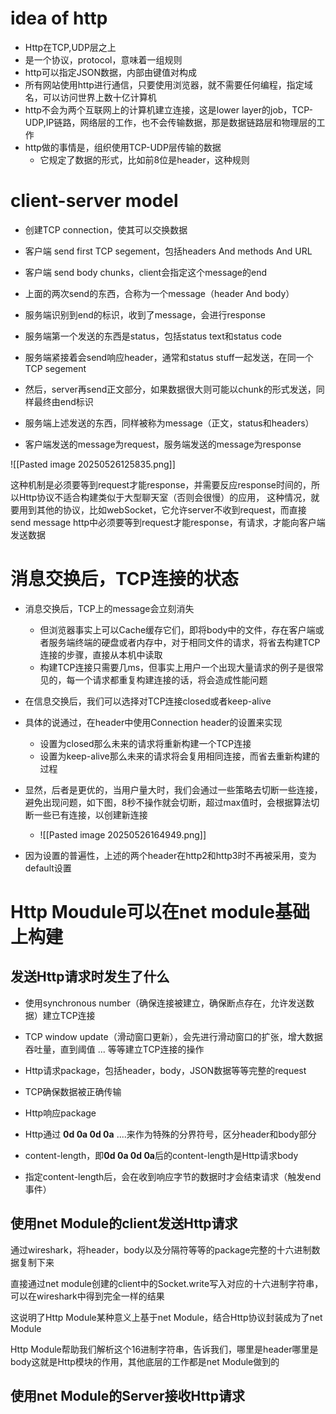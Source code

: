 # idea of http

- Http在TCP,UDP层之上
- 是一个协议，protocol，意味着一组规则
- http可以指定JSON数据，内部由键值对构成
- 所有网站使用http进行通信，只要使用浏览器，就不需要任何编程，指定域名，可以访问世界上数十亿计算机
- http不会为两个互联网上的计算机建立连接，这是lower layer的job，TCP-UDP,IP链路，网络层的工作，也不会传输数据，那是数据链路层和物理层的工作
- http做的事情是，组织使用TCP-UDP层传输的数据
	- 它规定了数据的形式，比如前8位是header，这种规则


# client-server model

- 创建TCP connection，使其可以交换数据
- 客户端 send first TCP segement，包括headers And methods And URL
- 客户端 send body chunks，client会指定这个message的end
- 上面的两次send的东西，合称为一个message（header And body）
- 服务端识别到end的标识，收到了message，会进行response
- 服务端第一个发送的东西是status，包括status text和status code
- 服务端紧接着会send响应header，通常和status stuff一起发送，在同一个TCP segement
- 然后，server再send正文部分，如果数据很大则可能以chunk的形式发送，同样最终由end标识
- 服务端上述发送的东西，同样被称为message（正文，status和headers）

- 客户端发送的message为request，服务端发送的message为response

![[Pasted image 20250526125835.png]]

这种机制是必须要等到request才能response，并需要反应response时间的，所以Http协议不适合构建类似于大型聊天室（否则会很慢）的应用，
这种情况，就要用到其他的协议，比如webSocket，它允许server不收到request，而直接send message
http中必须要等到request才能response，有请求，才能向客户端发送数据

# 消息交换后，TCP连接的状态

- 消息交换后，TCP上的message会立刻消失
	- 但浏览器事实上可以Cache缓存它们，即将body中的文件，存在客户端或者服务端终端的硬盘或者内存中，对于相同文件的请求，将省去构建TCP连接的步骤，直接从本机中读取
	- 构建TCP连接只需要几ms，但事实上用户一个出现大量请求的例子是很常见的，每一个请求都重复构建连接的话，将会造成性能问题

- 在信息交换后，我们可以选择对TCP连接closed或者keep-alive
- 具体的说通过，在header中使用Connection header的设置来实现
	- 设置为closed那么未来的请求将重新构建一个TCP连接
	- 设置为keep-alive那么未来的请求将会复用相同连接，而省去重新构建的过程
- 显然，后者是更优的，当用户量大时，我们会通过一些策略去切断一些连接，避免出现问题，如下图，8秒不操作就会切断，超过max值时，会根据算法切断一些已有连接，以创建新连接
	- ![[Pasted image 20250526164949.png]]

- 因为设置的普遍性，上述的两个header在http2和http3时不再被采用，变为default设置


# Http Moudule可以在net module基础上构建

## 发送Http请求时发生了什么

- 使用synchronous number（确保连接被建立，确保断点存在，允许发送数据）建立TCP连接
- TCP window update（滑动窗口更新），会先进行滑动窗口的扩张，增大数据吞吐量，直到阈值
...
等等建立TCP连接的操作

- Http请求package，包括header，body，JSON数据等等完整的request
- TCP确保数据被正确传输
- Http响应package

- Http通过 **0d 0a 0d 0a** ....来作为特殊的分界符号，区分header和body部分
- content-length，即**0d 0a 0d 0a**后的content-length是Http请求body
- 指定content-length后，会在收到响应字节的数据时才会结束请求（触发end事件）

## 使用net Module的client发送Http请求

通过wireshark，将header，body以及分隔符等等的package完整的十六进制数据复制下来

直接通过net module创建的client中的Socket.write写入对应的十六进制字符串，可以在wireshark中得到完全一样的结果

这说明了Http Module某种意义上基于net Module，结合Http协议封装成为了net Module

Http Module帮助我们解析这个16进制字符串，告诉我们，哪里是header哪里是body这就是Http模块的作用，其他底层的工作都是net Module做到的

## 使用net Module的Server接收Http请求

